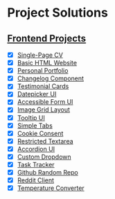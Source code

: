 
 # Project Solutions

## [Frontend Projects](https://roadmap.sh/frontend)

- [x] [Single-Page CV](https://roadmap.sh/projects/single-page-cv)
- [x] [Basic HTML Website](https://roadmap.sh/projects/basic-html-website)
- [x] [Personal Portfolio](https://roadmap.sh/projects/portfolio-website)
- [x] [Changelog Component](https://roadmap.sh/projects/changelog-component)
- [x] [Testimonial Cards](https://roadmap.sh/projects/testimonial-cards)
- [x] [Datepicker UI](https://roadmap.sh/projects/datepicker-ui)
- [x] [Accessible Form UI](https://roadmap.sh/projects/accessible-form-ui)
- [x] [Image Grid Layout](https://roadmap.sh/projects/image-grid)
- [x] [Tooltip UI](https://roadmap.sh/projects/tooltip-ui)
- [x] [Simple Tabs](https://roadmap.sh/projects/simple-tabs)
- [x] [Cookie Consent](https://roadmap.sh/projects/cookie-consent)
- [x] [Restricted Textarea](https://roadmap.sh/projects/restricted-textarea)
- [x] [Accordion UI](https://roadmap.sh/projects/accordion)
- [x] [Custom Dropdown](https://roadmap.sh/projects/custom-dropdown)
- [x] [Task Tracker](https://roadmap.sh/projects/task-tracker-js)
-[x] [Github Random Repo](https://roadmap.sh/projects/github-random-repo)
-[x] [Reddit Client](https://roadmap.sh/projects/reddit-client)
- [x] [Temperature Converter](https://roadmap.sh/projects/temperature-converter)
